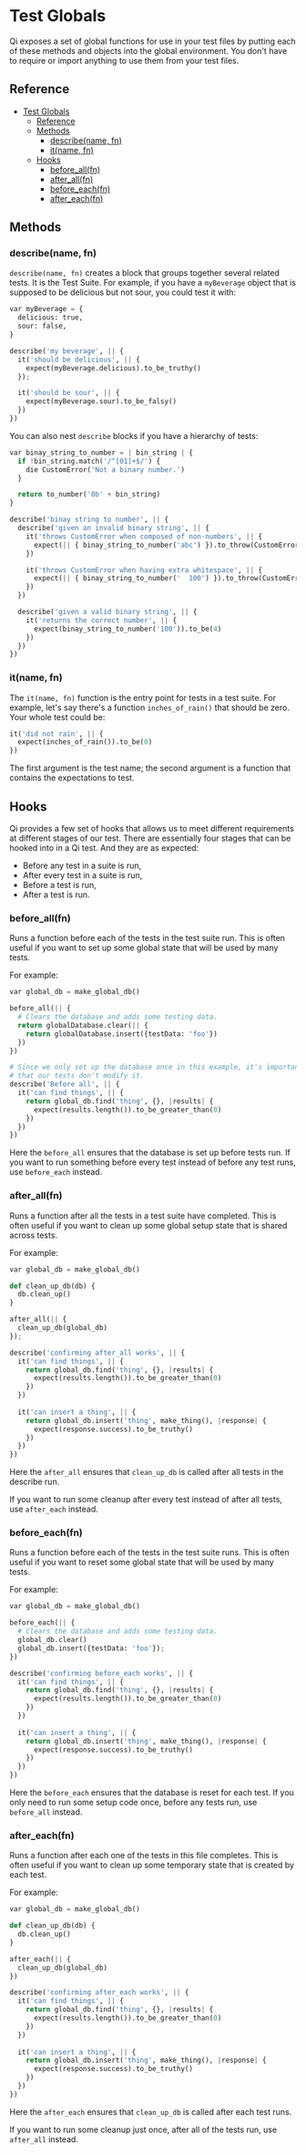 # Test Globals

Qi exposes a set of global functions for use in your test files by putting each of these methods and objects into the global environment. You don't have to require or import anything to use them from your test files.

## Reference

- [Test Globals](#test-globals)
  - [Reference](#reference)
  - [Methods](#methods)
    - [describe(name, fn)](#describename-fn)
    - [it(name, fn)](#itname-fn)
  - [Hooks](#hooks)
    - [before\_all(fn)](#before_allfn)
    - [after\_all(fn)](#after_allfn)
    - [before\_each(fn)](#before_eachfn)
    - [after\_each(fn)](#after_eachfn)

## Methods

### describe(name, fn)

`describe(name, fn)` creates a block that groups together several related tests. It is the Test Suite. For example, if you have a `myBeverage` object that is supposed to be delicious but not sour, you could test it with:

```py
var myBeverage = {
  delicious: true,
  sour: false,
}

describe('my beverage', || {
  it('should be delicious', || {
    expect(myBeverage.delicious).to_be_truthy()
  });

  it('should be sour', || {
    expect(myBeverage.sour).to_be_falsy()
  })
})
```

You can also nest `describe` blocks if you have a hierarchy of tests:

```py
var binay_string_to_number = | bin_string | {
  if !bin_string.match('/^[01]+$/') {
    die CustomError('Not a binary number.')
  }

  return to_number('0b' + bin_string)
}

describe('binay string to number', || {
  describe('given an invalid binary string', || {
    it('throws CustomError when composed of non-numbers', || {
      expect(|| { binay_string_to_number('abc') }).to_throw(CustomError)
    })

    it('throws CustomError when having extra whitespace', || {
      expect(|| { binay_string_to_number('  100') }).to_throw(CustomError)
    })
  })

  describe('given a valid binary string', || {
    it('returns the correct number', || {
      expect(binay_string_to_number('100')).to_be(4)
    })
  })
})
```

### it(name, fn)

The `it(name, fn)` function is the entry point for tests in a test suite. For example, let's say there's a function `inches_of_rain()` that should be zero. Your whole test could be:

```py
it('did not rain', || {
  expect(inches_of_rain()).to_be(0)
})
```

The first argument is the test name; the second argument is a function that contains the expectations to test.

## Hooks

Qi provides a few set of hooks that allows us to meet different requirements at different stages of our test. There are essentially four stages that can be hooked into in a Qi test. And they are as expected:

- Before any test in a suite is run,
- After every test in a suite is run,
- Before a test is run,
- After a test is run.

### before_all(fn)

Runs a function before each of the tests in the test suite run. This is often useful if you want to set up some global state that will be used by many tests.

For example:

```py
var global_db = make_global_db()

before_all(|| {
  # Clears the database and adds some testing data.
  return globalDatabase.clear(|| {
    return globalDatabase.insert({testData: 'foo'})
  })
})

# Since we only set up the database once in this example, it's important
# that our tests don't modify it.
describe('Before all', || {
  it('can find things', || {
    return global_db.find('thing', {}, |results| {
      expect(results.length()).to_be_greater_than(0)
    })
  })
})
```

Here the `before_all` ensures that the database is set up before tests run. If you want to run something before every test instead of before any test runs, use `before_each` instead.

### after_all(fn)

Runs a function after all the tests in a test suite have completed. This is often useful if you want to clean up some global setup state that is shared across tests. 

For example:

```py
var global_db = make_global_db()

def clean_up_db(db) {
  db.clean_up()
}

after_all(|| {
  clean_up_db(global_db)
});

describe('confirming after_all works', || {
  it('can find things', || {
    return global_db.find('thing', {}, |results| {
      expect(results.length()).to_be_greater_than(0)
    })
  })
  
  it('can insert a thing', || {
    return global_db.insert('thing', make_thing(), |response| {
      expect(response.success).to_be_truthy()
    })
  })
})
```

Here the `after_all` ensures that `clean_up_db` is called after all tests in the describe run.

If you want to run some cleanup after every test instead of after all tests, use `after_each` instead.

### before_each(fn)

Runs a function before each of the tests in the test suite runs. This is often useful if you want to reset some global state that will be used by many tests.

For example:

```py
var global_db = make_global_db()

before_each(|| {
  # Clears the database and adds some testing data.
  global_db.clear()
  global_db.insert({testData: 'foo'});
})

describe('confirming before_each works', || {
  it('can find things', || {
    return global_db.find('thing', {}, |results| {
      expect(results.length()).to_be_greater_than(0)
    })
  })
  
  it('can insert a thing', || {
    return global_db.insert('thing', make_thing(), |response| {
      expect(response.success).to_be_truthy()
    })
  })
})
```

Here the `before_each` ensures that the database is reset for each test. If you only need to run some setup code once, before any tests run, use `before_all` instead.

### after_each(fn)

Runs a function after each one of the tests in this file completes. This is often useful if you want to clean up some temporary state that is created by each test. 

For example:

```py
var global_db = make_global_db()

def clean_up_db(db) {
  db.clean_up()
}

after_each(|| {
  clean_up_db(global_db)
})

describe('confirming after_each works', || {
  it('can find things', || {
    return global_db.find('thing', {}, |results| {
      expect(results.length()).to_be_greater_than(0)
    })
  })
  
  it('can insert a thing', || {
    return global_db.insert('thing', make_thing(), |response| {
      expect(response.success).to_be_truthy()
    })
  })
})
```

Here the `after_each` ensures that `clean_up_db` is called after each test runs.

If you want to run some cleanup just once, after all of the tests run, use `after_all` instead.
